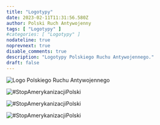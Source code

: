 ```yaml
---
title: "Logotypy"
date: 2023-02-11T11:31:56.580Z
author: Polski Ruch Antywojenny
tags: [ "Logotypy" ]
#categories: [ "Logotypy" ]
nodateline: true
noprevnext: true
disable_comments: true
description: "Logotypy Polskiego Ruchu Antywojennego."
draft: false
---
```


![Logo Polskiego Ruchu Antywojennego](/PRA.jpeg)

![#StopAmerykanizacjiPolski](/SAP-1.jpeg)

![#StopAmerykanizacjiPolski](/SAP2.jpeg)

![#StopAmerykanizacjiPolski](/SAP3.jpeg)
